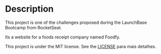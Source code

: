 # Description

This project is one of the challenges proposed during the LaunchBase Bootcamp from RocketSeat.

Its a website for a foods receipt company named Foodfy.

This project is under the MIT license. See the [LICENSE](/LICENSE) para mais detalhes.
